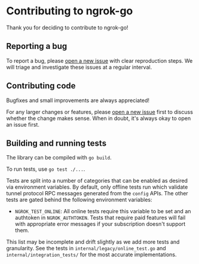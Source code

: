 # Contributing to ngrok-go

Thank you for deciding to contribute to ngrok-go!

## Reporting a bug

To report a bug, please [open a new issue](https://github.com/ngrok/ngrok-go/issues/new) with clear reproduction steps. We will triage and investigate these issues at a regular interval.

## Contributing code

Bugfixes and small improvements are always appreciated!

For any larger changes or features, please [open a new issue](https://github.com/ngrok/ngrok-go/issues/new) first to discuss whether the change makes sense. When in doubt, it's always okay to open an issue first.

## Building and running tests

The library can be compiled with `go build`.

To run tests, use `go test ./...`.

Tests are split into a number of categories that can be enabled as desired via environment variables. By default, only offline tests run which validate tunnel protocol RPC messages generated from the `config` APIs. The other tests are gated behind the following environment variables:

* `NGROK_TEST_ONLINE`: All online tests require this variable to be set and an authtoken in `NGROK_AUTHTOKEN`. Tests that require paid features will fail with appropriate error messages if your subscription doesn't support them.

This list may be incomplete and drift slightly as we add more tests and granularity. See the tests in `internal/legacy/online_test.go` and `internal/integration_tests/` for the most accurate implementations.